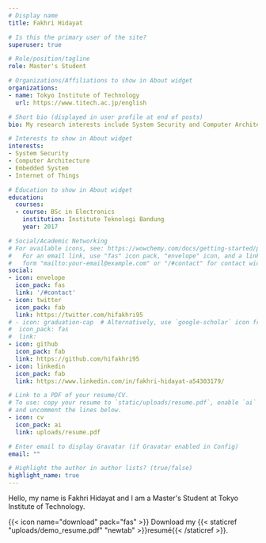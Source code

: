 ```yaml
---
# Display name
title: Fakhri Hidayat

# Is this the primary user of the site?
superuser: true

# Role/position/tagline
role: Master's Student

# Organizations/Affiliations to show in About widget
organizations:
- name: Tokyo Institute of Technology
  url: https://www.titech.ac.jp/english

# Short bio (displayed in user profile at end of posts)
bio: My research interests include System Security and Computer Architecture.

# Interests to show in About widget
interests:
- System Security
- Computer Architecture
- Embedded System
- Internet of Things

# Education to show in About widget
education:
  courses:
  - course: BSc in Electronics
    institution: Institute Teknologi Bandung
    year: 2017

# Social/Academic Networking
# For available icons, see: https://wowchemy.com/docs/getting-started/page-builder/#icons
#   For an email link, use "fas" icon pack, "envelope" icon, and a link in the
#   form "mailto:your-email@example.com" or "/#contact" for contact widget.
social:
- icon: envelope
  icon_pack: fas
  link: '/#contact'
- icon: twitter
  icon_pack: fab
  link: https://twitter.com/hifakhri95
# - icon: graduation-cap  # Alternatively, use `google-scholar` icon from `ai` icon pack
#  icon_pack: fas
#  link: 
- icon: github
  icon_pack: fab
  link: https://github.com/hifakhri95
- icon: linkedin
  icon_pack: fab
  link: https://www.linkedin.com/in/fakhri-hidayat-a54303179/

# Link to a PDF of your resume/CV.
# To use: copy your resume to `static/uploads/resume.pdf`, enable `ai` icons in `params.toml`, 
# and uncomment the lines below.
- icon: cv
  icon_pack: ai
  link: uploads/resume.pdf

# Enter email to display Gravatar (if Gravatar enabled in Config)
email: ""

# Highlight the author in author lists? (true/false)
highlight_name: true
---
```


Hello, my name is Fakhri Hidayat and I am a Master's Student at Tokyo Institute of Technology. 

{{< icon name="download" pack="fas" >}} Download my {{< staticref "uploads/demo_resume.pdf" "newtab" >}}resumé{{< /staticref >}}.
